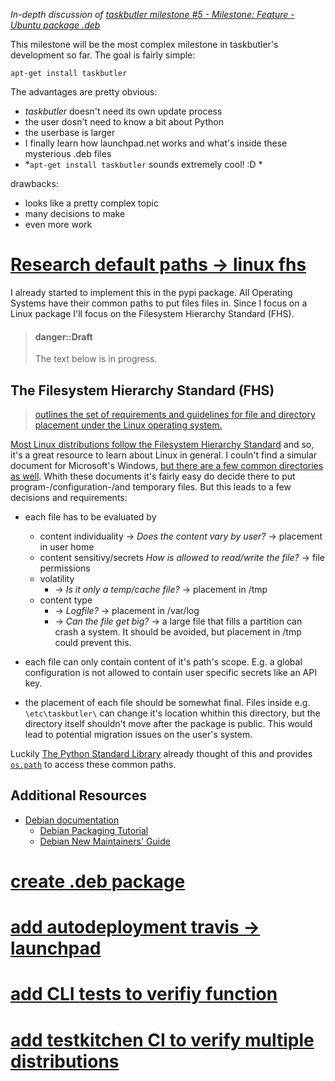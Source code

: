 _In-depth discussion of [taskbutler milestone #5 - Milestone: Feature - Ubuntu package .deb](https://github.com/6uhrmittag/taskbutler/milestone/5)_

This milestone will be the most complex milestone in taskbutler's development so far. The goal is fairly simple:

``apt-get install taskbutler``

The advantages are pretty obvious:

- _taskbutler_ doesn't need its own update process
- the user dosn't need to know a bit about Python
- the userbase is larger
- I finally learn how launchpad.net works and what's inside these mysterious .deb files
- *``apt-get install taskbutler`` sounds extremely cool! :D *

drawbacks:

- looks like a pretty complex topic
- many decisions to make
- even more work

# [Research default paths -> linux fhs](https://github.com/6uhrmittag/taskbutler/issues/118)

I already started to implement this in the pypi package. All Operating Systems have their common paths to put files files in. 
Since I focus on a Linux package I'll focus on the Filesystem Hierarchy Standard (FHS).

> #### danger::Draft
>
> The text below is in progress.

## The Filesystem Hierarchy Standard (FHS)

> [outlines the set of requirements and guidelines for file and directory placement under the Linux operating system.](https://www.tldp.org/LDP/Linux-Filesystem-Hierarchy/html/index.html)

[Most Linux distributions follow the Filesystem Hierarchy Standard](https://en.wikipedia.org/wiki/Filesystem_Hierarchy_Standard#FHS_compliance) and so, it's a great resource to learn about Linux in general. I couln't find a simular document for Microsoft's Windows, [but there are a few common directories as well](https://en.wikipedia.org/wiki/Directory_structure).
Whith these documents it's fairly easy do decide there to put program-/configuration-/and temporary files.
But this leads to a few decisions and requirements:

- each file has to be evaluated by
    - content individuality -> _Does the content vary by user?_ -> placement in user home
    - content sensitivy/secrets _How is allowed to read/write the file?_ -> file permissions
    - volatility
        - -> _Is it only a temp/cache file?_ ->  placement in /tmp
    - content type
        - -> _Logfile?_ -> placement in /var/log
        - -> _Can the file get big?_ -> a large file that fills a partition can crash a system. It should be avoided, but placement in /tmp could prevent this.

- each file can only contain content of it's path's scope. E.g. a global configuration is not allowed to contain user specific secrets like an API key.
- the placement of each file should be somewhat final. Files inside e.g. `\etc\taskbutler\` can change it's location whithin this directory, but the directory itself 
shouldn't move after the package is public. This would lead to potential migration issues on the user's system.


Luckily [The Python Standard Library](https://docs.python.org/3/library/index.html) already thought of this and provides [`os.path`](https://docs.python.org/3/library/os.path.html#module-os.path) to access these common paths.

## Additional Resources
- [Debian documentation](https://www.debian.org/doc/index.en.html)
    - [Debian Packaging Tutorial](https://www.debian.org/doc/devel-manuals#packaging-tutorial)
    - [Debian New Maintainers' Guide](https://www.debian.org/doc/devel-manuals#maint-guide)

# [create .deb package](https://github.com/6uhrmittag/taskbutler/issues/123)

# [add autodeployment travis -> launchpad](https://github.com/6uhrmittag/taskbutler/issues/121)

# [add CLI tests to verifiy function](https://github.com/6uhrmittag/taskbutler/issues/117)

# [add testkitchen CI to verify multiple distributions](https://github.com/6uhrmittag/taskbutler/issues/120)


